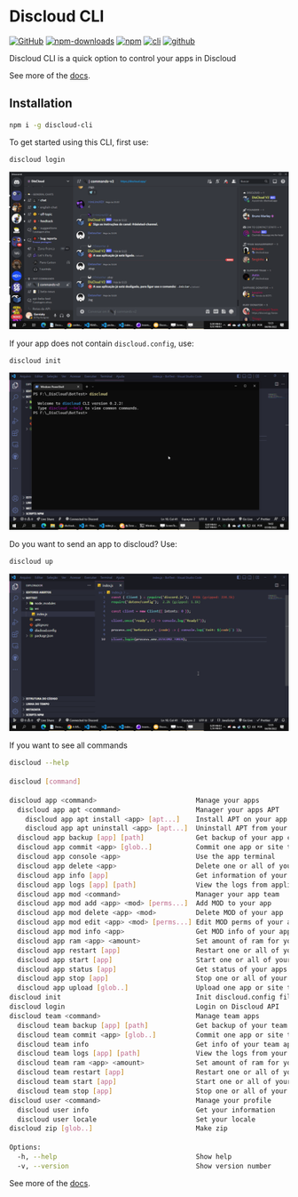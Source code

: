 # Discloud CLI

[![GitHub](https://img.shields.io/github/license/discloud/cli)](https://github.com/discloud/cli/blob/main/LICENSE)
[![npm-downloads](https://img.shields.io/npm/dw/discloud-cli)](https://www.npmjs.com/package/discloud-cli)
[![npm](https://img.shields.io/npm/v/discloud-cli)](https://www.npmjs.com/package/discloud-cli)
[![cli](https://img.shields.io/badge/Discloud--CLI-Docs-blue)](https://discloud.github.io/cli)
[![github](https://img.shields.io/badge/GitHub-100000?logo=github&logoColor=white)](https://github.com/discloud/cli)

Discloud CLI is a quick option to control your apps in Discloud

See more of the [docs](https://discloud.github.io/cli/).

## Installation

```sh
npm i -g discloud-cli
```

To get started using this CLI, first use:

```sh
discloud login
```

[![discloud-login](./assets/discloud-login.gif)](./docs/login.md)

If your app does not contain `discloud.config`, use:

```sh
discloud init
```

[![discloud-init](./assets/discloud-init.gif)](./docs/init.md)

Do you want to send an app to discloud? Use:

```sh
discloud up
```

[![discloud-upload](./assets/discloud-upload.gif)](./docs/upload.md)

If you want to see all commands

```sh
discloud --help

discloud [command]

discloud app <command>                         Manage your apps
  discloud app apt <command>                   Manager your apps APT
    discloud app apt install <app> [apt...]    Install APT on your app                          [aliases: i]
    discloud app apt uninstall <app> [apt...]  Uninstall APT from your app                      [aliases: u]
  discloud app backup [app] [path]             Get backup of your app code from Discloud        [aliases: bkp]
  discloud app commit <app> [glob..]           Commit one app or site to Discloud               [aliases: c]
  discloud app console <app>                   Use the app terminal                             [aliases: terminal]
  discloud app delete <app>                    Delete one or all of your apps on Discloud       
  discloud app info [app]                      Get information of your apps                     
  discloud app logs [app] [path]               View the logs from application in Discloud       
  discloud app mod <command>                   Manager your app team                            
  discloud app mod add <app> <mod> [perms...]  Add MOD to your app                              
  discloud app mod delete <app> <mod>          Delete MOD of your app                           
  discloud app mod edit <app> <mod> [perms...] Edit MOD perms of your app                       
  discloud app mod info <app>                  Get MOD info of your app                         
  discloud app ram <app> <amount>              Set amount of ram for your app                   
  discloud app restart [app]                   Restart one or all of your team apps on Discloud 
  discloud app start [app]                     Start one or all of your apps on Discloud        
  discloud app status [app]                    Get status of your apps                          
  discloud app stop [app]                      Stop one or all of your apps on Discloud         
  discloud app upload [glob..]                 Upload one app or site to Discloud               [aliases: up]
discloud init                                  Init discloud.config file                        
discloud login                                 Login on Discloud API                            
discloud team <command>                        Manage team apps                                 
  discloud team backup [app] [path]            Get backup of your team app code from Discloud   [aliases: bkp]
  discloud team commit <app> [glob..]          Commit one app or site to Discloud               [aliases: c]
  discloud team info                           Get info of your team apps                       
  discloud team logs [app] [path]              View the logs from your tean app in Discloud     
  discloud team ram <app> <amount>             Set amount of ram for your app                   
  discloud team restart [app]                  Restart one or all of your apps on Discloud      
  discloud team start [app]                    Start one or all of your team apps on Discloud   
  discloud team stop [app]                     Stop one or all of your team apps on Discloud    
discloud user <command>                        Manage your profile                              
  discloud user info                           Get your information                             
  discloud user locale                         Set your locale                                  
discloud zip [glob..]                          Make zip                                         

Options:
  -h, --help                                   Show help                                        [boolean]
  -v, --version                                Show version number                              [boolean]
```

See more of the [docs](https://discloud.github.io/cli/).
